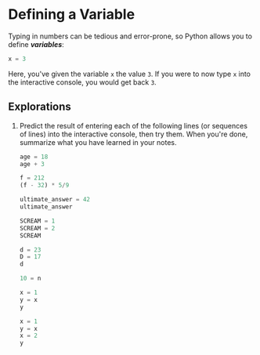 # Defining a Variable

Typing in numbers can be tedious and error-prone, so Python allows you to define ***variables***:

```python
x = 3
```

Here, you've given the variable `x` the value `3`. If you were to now type `x` into the interactive console, you would
get back `3`.

## Explorations

1. Predict the result of entering each of the following lines (or sequences of lines) into the interactive console,
   then try them. When you're done, summarize what you have learned in your notes.
   
   ```python
   age = 18
   age + 3
   ```

   ```python
   f = 212
   (f - 32) * 5/9
   ```
      
   ```python
   ultimate_answer = 42
   ultimate_answer
   ```
   
   ```python
   SCREAM = 1
   SCREAM = 2
   SCREAM
   ```
   
   ```python
   d = 23
   D = 17
   d
   ```
   
   ```python
   10 = n
   ```
   
   ```python
   x = 1
   y = x
   y
   ```
   
   ```python
   x = 1
   y = x
   x = 2
   y
   ```